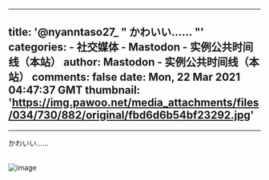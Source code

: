 
---
title: '@nyanntaso27_ "
かわいい……
"'
categories: 
    - 社交媒体
    - Mastodon - 实例公共时间线（本站）
author: Mastodon - 实例公共时间线（本站）
comments: false
date: Mon, 22 Mar 2021 04:47:37 GMT
thumbnail: 'https://img.pawoo.net/media_attachments/files/034/730/882/original/fbd6d6b54bf23292.jpg'
---

<div>   
<hr><p>かわいい……</p><br><img src="https://img.pawoo.net/media_attachments/files/034/730/882/original/fbd6d6b54bf23292.jpg" alt="image " referrerpolicy="no-referrer">  
</div>
            